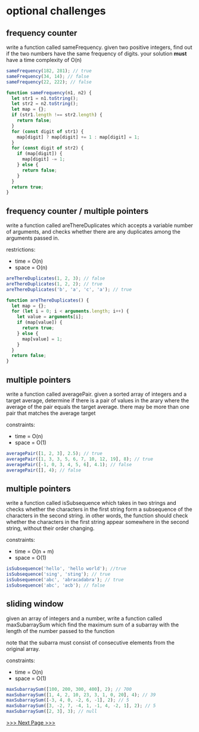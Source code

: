 # optional challenges

## frequency counter

write a function called sameFrequency. given two positive integers, find out if the two numbers have the same frequency of digits.
your solution **must** have a time complexity of O(n)

```js
sameFrequency(182, 281); // true
sameFrequency(34, 14); // false
sameFrequency(22, 222); // false
```
```js
function sameFrequency(n1, n2) {
  let str1 = n1.toString();
  let str2 = n2.toString();
  let map = {};
  if (str1.length !== str2.length) {
    return false;
  }
  for (const digit of str1) {
    map[digit] ? map[digit] += 1 : map[digit] = 1;
  }
  for (const digit of str2) {
    if (map[digit]) {
      map[digit] -= 1;
    } else {
      return false;
    }
  }
  return true;
}
```


## frequency counter / multiple pointers

write a function called areThereDuplicates which accepts a variable number of arguments, and checks whether there are any duplicates among the arguments passed in.

restrictions:
- time = O(n)
- space = O(n)

```js
areThereDuplicates(1, 2, 3); // false
areThereDuplicates(1, 2, 2); // true
areThereDuplicates('b', 'a', 'c', 'a'); // true
```
```js
function areThereDuplicates() {
  let map = {};
  for (let i = 0; i < arguments.length; i++) {
    let value = arguments[i];
    if (map[value]) {
      return true;
    } else {
      map[value] = 1;
    }
  }
  return false;
}
```


## multiple pointers

write a function called averagePair. given a sorted array of integers and a target average, determine if there is a pair of values in the arary where the average of the pair equals the target average. there may be more than one pair that matches the average target

constraints:
- time = O(n)
- space = O(1)

```js
averagePair([1, 2, 3], 2.5); // true
averagePair([1, 3, 3, 5, 6, 7, 10, 12, 19], 8); // true
averagePair([-1, 0, 3, 4, 5, 6], 4.1); // false
averagePair([], 4); // false
```


## multiple pointers

write a function called isSubsequence which takes in two strings and checks whether the characters in the first string form a subsequence of the characters in the second string. in other words, the function should check whether the characters in the first string appear somewhere in the second string, without their order changing.

constraints:
- time = O(n + m)
- space = O(1)

```js
isSubsequence('hello', 'hello world'); //true
isSubsequence('sing', 'sting'); // true
isSubsequence('abc', 'abracadabra'); // true
isSubsequence('abc', 'acb'); // false
```


## sliding window

given an array of integers and a number, write a function called maxSubarraySum which find the maximum sum of a subarray with the length of the number passed to the function

note that the subarra must consist of consecutive elements from the original array.

constraints:
- time = O(n)
- space = O(1)

```js
maxSubarraySum([100, 200, 300, 400], 2); // 700
maxSubarraySum([1, 4, 2, 10, 23, 3, 1, 0, 20], 4); // 39
maxSubarraySum([-3, 4, 0, -2, 6, -1], 2); // 5
maxSubarraySum([3, -2, 7, -4, 1, -1, 4, -2, 1], 2); // 5
maxSubarraySum([2, 3], 3); // null
```



[>>> Next Page >>>](https://github.com/hungrypc/data-structures-and-algorithms/blob/master/chapters/6__recursion.md)


































